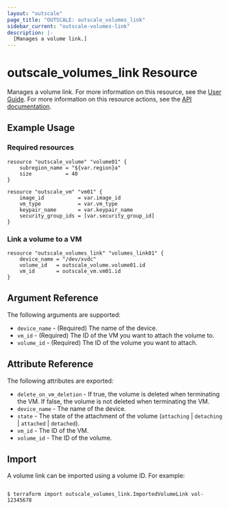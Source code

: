 ```yaml
---
layout: "outscale"
page_title: "OUTSCALE: outscale_volumes_link"
sidebar_current: "outscale-volumes-link"
description: |-
  [Manages a volume link.]
---
```


# outscale_volumes_link Resource

Manages a volume link.
For more information on this resource, see the [User Guide](https://wiki.outscale.net/display/EN/About+Volumes).
For more information on this resource actions, see the [API documentation](https://docs.outscale.com/api#3ds-outscale-api-volume).

## Example Usage

### Required resources

```hcl
resource "outscale_volume" "volume01" {
	subregion_name = "${var.region}a"
	size           = 40
}

resource "outscale_vm" "vm01" {
	image_id           = var.image_id
	vm_type            = var.vm_type
	keypair_name       = var.keypair_name
	security_group_ids = [var.security_group_id]
}
```

### Link a volume to a VM

```hcl
resource "outscale_volumes_link" "volumes_link01" {
	device_name = "/dev/xvdc"
	volume_id   = outscale_volume.volume01.id
	vm_id       = outscale_vm.vm01.id
}
```

## Argument Reference

The following arguments are supported:

* `device_name` - (Required) The name of the device.
* `vm_id` - (Required) The ID of the VM you want to attach the volume to.
* `volume_id` - (Required) The ID of the volume you want to attach.

## Attribute Reference

The following attributes are exported:

* `delete_on_vm_deletion` - If true, the volume is deleted when terminating the VM. If false, the volume is not deleted when terminating the VM.
* `device_name` - The name of the device.
* `state` - The state of the attachment of the volume (`attaching` | `detaching` | `attached` | `detached`).
* `vm_id` - The ID of the VM.
* `volume_id` - The ID of the volume.

## Import

A volume link can be imported using a volume ID. For example:

```console

$ terraform import outscale_volumes_link.ImportedVolumeLink vol-12345678

```